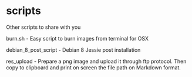 # scripts
Other scripts to share with you

burn.sh - Easy script to burn images from terminal for OSX

debian_8_post_script - Debian 8 Jessie post installation

res_upload - Prepare a png image and upload it through ftp protocol. Then copy to clipboard and print on screen the file path on Markdown format.
